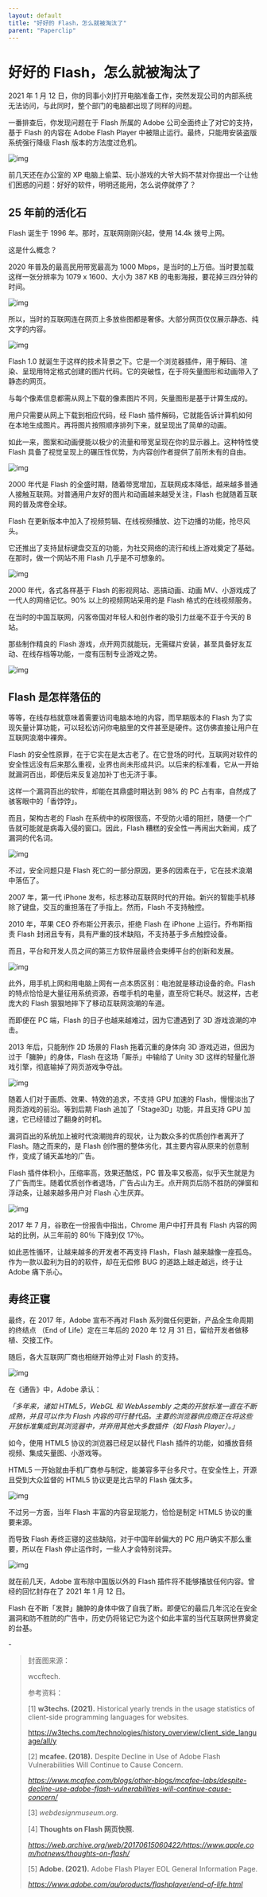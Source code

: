 ```yaml
---
layout: default
title: "好好的 Flash，怎么就被淘汰了"
parent: "Paperclip"
---
```


# 好好的 Flash，怎么就被淘汰了

2021 年 1 月 12 日，你的同事小刘打开电脑准备工作，突然发现公司的内部系统无法访问，与此同时，整个部门的电脑都出现了同样的问题。

一番排查后，你发现问题在于 Flash 所属的 Adobe 公司全面终止了对它的支持，基于 Flash 的内容在 Adobe Flash Player 中被阻止运行。最终，只能用安装盗版系统强行降级 Flash 版本的方法度过危机。

![img](https://i.loli.net/2021/10/24/3zRYLjnSD2cJhdQ.png)

前几天还在办公室的 XP 电脑上偷菜、玩小游戏的大爷大妈不禁对你提出一个让他们困惑的问题：好好的软件，明明还能用，怎么说停就停了？

## **25 年前的活化石**

Flash 诞生于 1996 年。那时，互联网刚刚兴起，使用 14.4k 拨号上网。

这是什么概念？

2020 年普及的最高民用带宽最高为 1000 Mbps，是当时的上万倍。当时要加载这样一张分辨率为 1079 x 1600、大小为 387 KB 的电影海报，要花掉三四分钟的时间。

![img](https://i.loli.net/2021/10/24/9ch24tVGBes7MDp.jpg)

所以，当时的互联网连在网页上多放些图都是奢侈。大部分网页仅仅展示静态、纯文字的内容。

![img](https://mmbiz.qpic.cn/mmbiz_gif/SlOqFKqEO4EMhMEia6XFXbx483POMzynowFco9uf2ibBc60Oz2Sq7Tkk6CnWayVXvs5G6pVDsPZARnH1ibzGIk8Bw/640?wx_fmt=gif)

Flash 1.0 就诞生于这样的技术背景之下。它是一个浏览器插件，用于解码、渲染、呈现用特定格式创建的图片代码。它的突破性，在于将矢量图形和动画带入了静态的网页。

与每个像素信息都需从网上下载的像素图片不同，矢量图形是基于计算生成的。

用户只需要从网上下载到相应代码，经 Flash 插件解码，它就能告诉计算机如何在本地生成图片。再将图片按照顺序排列下来，就呈现出了简单的动画。

如此一来，图案和动画便能以极少的流量和带宽呈现在你的显示器上。这种特性使 Flash 具备了视觉呈现上的碾压性优势，为内容创作者提供了前所未有的自由。

![img](https://mmbiz.qpic.cn/mmbiz_gif/SlOqFKqEO4EMhMEia6XFXbx483POMzynoKldHryJXicLG7neagTo5CecCuQqN4Ss8O2WRgIEcPM1icUsxEibyCx0Xg/640?wx_fmt=gif)

2000 年代是 Flash 的全盛时期，随着带宽增加，互联网成本降低，越来越多普通人接触互联网。对普通用户友好的图片和动画越来越受关注，Flash 也就随着互联网的普及席卷全球。

Flash 在更新版本中加入了视频剪辑、在线视频播放、边下边播的功能，抢尽风头。

它还推出了支持鼠标键盘交互的功能，为社交网络的流行和线上游戏奠定了基础。在那时，做一个网站不用 Flash 几乎是不可想象的。

![img](https://i.loli.net/2021/10/24/JBVbKF96pzv2uco.gif)

2000 年代，各式各样基于 Flash 的影视网站、恶搞动画、动画 MV、小游戏成了一代人的网络记忆。90% 以上的视频网站采用的是 Flash 格式的在线视频服务。

在当时的中国互联网，闪客帝国对年轻人和创作者的吸引力丝毫不亚于今天的 B 站。

那些制作精良的 Flash 游戏，点开网页就能玩，无需碟片安装，甚至具备好友互动、在线存档等功能，一度有压制专业游戏之势。

![img](https://i.loli.net/2021/10/24/dzYalugeNBOThI7.png)



## **Flash 是怎样落伍的**

等等，在线存档就意味着需要访问电脑本地的内容，而早期版本的 Flash 为了实现矢量计算功能，可以轻松访问你电脑里的文件甚至是硬件。这仿佛直接让用户在互联网浪潮中裸奔。

Flash 的安全性原罪，在于它实在是太古老了。在它登场的时代，互联网对软件的安全性远没有后来那么重视，业界也尚未形成共识。以后来的标准看，它从一开始就漏洞百出，即便后来反复追加补丁也无济于事。

这样一个漏洞百出的软件，却能在其鼎盛时期达到 98% 的 PC 占有率，自然成了骇客眼中的「香饽饽」。

而且，架构古老的 Flash 在系统中的权限很高，不受防火墙的阻拦，随便一个广告就可能就是病毒入侵的窗口。因此，Flash 糟糕的安全性一再闹出大新闻，成了漏洞的代名词。

![img](https://i.loli.net/2021/10/24/Sqk52U4A1KzZYi7.png)

不过，安全问题只是 Flash 死亡的一部分原因，更多的因素在于，它在技术浪潮中落伍了。

2007 年，第一代 iPhone 发布，标志移动互联网时代的开始。新兴的智能手机移除了键盘，交互的重担落在了手指上。然而，Flash 不支持触控。

2010 年，苹果 CEO 乔布斯公开表示，拒绝 Flash 在 iPhone 上运行。乔布斯指责 Flash 封闭且专有，具有严重的技术缺陷，不支持基于多点触控设备。

而且，平台和开发人员之间的第三方软件层最终会束缚平台的创新和发展。

![img](https://i.loli.net/2021/10/24/Tw2cLSgjymB8Ceb.png)

此外，用手机上网和用电脑上网有一点本质区别：电池就是移动设备的命。Flash 的特点恰恰是大量征用系统资源，吞噬手机的电量，直至将它耗尽。就这样，古老庞大的 Flash 狠狠地摔下了移动互联网浪潮的车道。

而即便在 PC 端，Flash 的日子也越来越难过，因为它遭遇到了 3D 游戏浪潮的冲击。

2013 年后，只能制作 2D 场景的 Flash 拖着沉重的身体向 3D 游戏迈进，但因为过于「臃肿」的身体，Flash 在这场「厮杀」中输给了 Unity 3D 这样的轻量化游戏引擎，彻底输掉了网页游戏争夺战。

![img](https://mmbiz.qpic.cn/mmbiz_gif/SlOqFKqEO4EMhMEia6XFXbx483POMzynoyLRAiaE6zDWOclKBnhE3kq5iayeD8TGz8Py9VicrejTO7TtLrvqoZIeEg/640?wx_fmt=gif)

随着人们对于画质、效果、特效的追求，不支持 GPU 加速的 Flash，慢慢淡出了网页游戏的前沿。等到后期 Flash 追加了「Stage3D」功能，并且支持 GPU 加速，它已经错过了翻身的时机。

漏洞百出的系统加上被时代浪潮抛弃的现状，让为数众多的优质创作者离开了 Flash。随之而来的，是 Flash 创作圈的整体劣化，其主要内容从原来的创意制作，变成了铺天盖地的广告。

Flash 插件体积小，压缩率高，效果还酷炫，PC 普及率又极高，似乎天生就是为了广告而生。随着优质创作者退场，广告占山为王。点开网页后防不胜防的弹窗和浮动条，让越来越多用户对 Flash 心生厌弃。

![img](https://i.loli.net/2021/10/24/DEcbiC4rLqtQ17k.jpg)

2017 年 7 月，谷歌在一份报告中指出，Chrome 用户中打开具有 Flash 内容的网站的比例，从三年前的 80％ 下降到仅 17％。

如此恶性循环，让越来越多的开发者不再支持 Flash，Flash 越来越像一座孤岛。作为一款以盈利为目的的软件，却在无偿修 BUG 的道路上越走越远，终于让 Adobe 痛下杀心。

## **寿终正寝**

最终，在 2017 年，Adobe 宣布不再对 Flash 系列做任何更新，产品全生命周期的终结点 （End of Life）定在三年后的 2020 年 12 月 31 日，留给开发者做移植、交接工作。

随后，各大互联网厂商也相继开始停止对 Flash 的支持。

![img](https://i.loli.net/2021/10/24/SGi2ngbIlZH6Nja.png)

在《通告》中，Adobe 承认：

*「多年来，诸如 HTML5，WebGL 和 WebAssembly 之类的开放标准一直在不断成熟，并且可以作为 Flash 内容的可行替代品。主要的浏览器供应商正在将这些开放标准集成到其浏览器中，并弃用其他大多数插件（如 Flash Player）。」*

如今，使用 HTML5 协议的浏览器已经足以替代 Flash 插件的功能，如播放音频视频、集成矢量图、小游戏等。

HTML5 一开始就由手机厂商参与制定，能兼容多平台多尺寸。在安全性上，开源且受到大众监督的 HTML5 协议更是比古早的 Flash 强太多。

![img](https://i.loli.net/2021/10/24/kH3UND9Wf16FQaL.jpg)

不过另一方面，当年 Flash 丰富的内容呈现能力，恰恰是制定 HTML5 协议的重要来源。

而导致 Flash 寿终正寝的这些缺陷，对于中国年龄偏大的 PC 用户确实不那么重要，所以在 Flash  停止运作时，一些人才会特别诧异。

![img](https://i.loli.net/2021/10/24/6ezipaUEPHsoDTg.png)

就在前几天，Adobe 宣布除中国版以外的 Flash 插件将不能够播放任何内容。曾经的回忆封存在了 2021 年 1 月 12 日。

Flash 在不断「发胖」臃肿的身体中做了自我了断。即便它的最后几年沉沦在安全漏洞和防不胜防的广告中，历史仍将铭记它为这个如此丰富的当代互联网世界奠定的台基。

\-

> 封面图来源：
>
> wccftech.
>
> 参考资料：
>
> [1] **w3techs. (2021).** Historical yearly trends in the usage statistics of client-side programming languages for websites. 
>
> https://w3techs.com/technologies/history_overview/client_side_language/all/y
>
>
> [2] **mcafee. (2018).** Despite Decline in Use of Adobe Flash Vulnerabilities Will Continue to Cause Concern. 
>
> *https://www.mcafee.com/blogs/other-blogs/mcafee-labs/despite-decline-use-adobe-flash-vulnerabilities-will-continue-cause-concern/*
>
> [3] *webdesignmuseum.org.*
>
> [4] **Thoughts on Flash 网页快照.** 
>
> *https://web.archive.org/web/20170615060422/https://www.apple.com/hotnews/thoughts-on-flash/*
>
> [5] **Adobe. (2021).** Adobe Flash Player EOL General Information Page. 
>
> *https://www.adobe.com/au/products/flashplayer/end-of-life.html*
